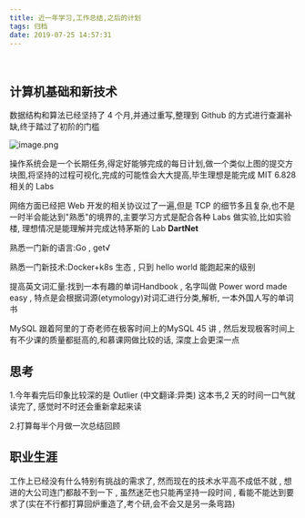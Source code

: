 ```yaml
---
title: 近一年学习,工作总结,之后的计划
tags: 归档
date: 2019-07-25 14:57:31
---
```


&nbsp;

<!-- more -->




## 计算机基础和新技术

数据结构和算法已经坚持了 4 个月,并通过重写,整理到 Github 的方式进行查漏补缺,终于踏过了初阶的门槛

![image.png](/images/leetcode.jpg)




操作系统会是一个长期任务,得定好能够完成的每日计划,做一个类似上图的提交方块图,将坚持的过程可视化,完成的可能性会大大提高,毕生理想是能完成 MIT 6.828相关的 Labs

网络方面已经把 Web 开发的相关协议过了一遍,但是 TCP 的细节多且复杂,也不是一时半会能达到"熟悉"的境界的,主要学习方式是配合各种 Labs 做实验,比如实验楼, 理想情况是能理解并完成达特茅斯的 Lab **DartNet**

熟悉一门新的语言:Go , get√

熟悉一门新技术:Docker+k8s 生态 , 只到 hello world 能跑起来的级别

提高英文词汇量:找到一本有趣的单词Handbook , 名字叫做 Power word made easy , 特点是会根据词源(etymology)对词汇进行分类,解析, 一本外国人写的单词书

MySQL 跟着阿里的丁奇老师在极客时间上的MySQL 45 讲 , 然后发现极客时间上有不少课的质量都挺高的,和慕课网做比较的话, 深度上会更深一点



## 思考

1.今年看完后印象比较深的是 Outlier (中文翻译:异类) 这本书,2 天的时间一口气就读完了, 感觉时不时还会重新拿起来读

2.打算每半个月做一次总结回顾



## 职业生涯

工作上已经没有什么特别有挑战的需求了, 然而现在的技术水平高不成低不就 , 想进的大公司连门都敲不到一下 , 虽然迷茫也只能再坚持一段时间 , 看能不能达到要求了(实在不行都打算回炉重造了,考个研,会不会又是另一条弯路)




